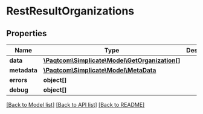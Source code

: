 # RestResultOrganizations

## Properties

 Name         | Type                                                              | Description | Notes      
--------------|-------------------------------------------------------------------|-------------|------------
 **data**     | [**\Paqtcom\Simplicate\Model\GetOrganization[]**](GetOrganization.md) |             | [optional] 
 **metadata** | [**\Paqtcom\Simplicate\Model\MetaData**](MetaData.md)                 |             | [optional] 
 **errors**   | **object[]**                                                      |             | [optional] 
 **debug**    | **object[]**                                                      |             | [optional] 

[[Back to Model list]](../README.md#documentation-for-models) [[Back to API list]](../README.md#documentation-for-api-endpoints) [[Back to README]](../README.md)


